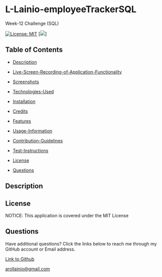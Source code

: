 # L-Lainio-employeeTrackerSQL
Week-12 Challenge (SQL)

[![License: MIT](https://img.shields.io/badge/License-MIT-yellow.svg)](https://opensource.org/licenses/MIT) [![](https://img.shields.io/badge/Lora-Lainio-4baaaa.svg)]

## Table of Contents

 * [Description](#description)

 * [Live-Screen-Recording-of-Application-Functionality](#live-screen-recording-of-application-functionality)

 * [Screenshots](#screenshots)

 * [Technologies-Used](#technologies-used)

 * [Installation](#installation)

 * [Credits](#credits)

 * [Features](#features)

 * [Usage-Information](#usage-information)

 * [Contribution-Guidelines](#contribution-guidelines)

 * [Test-Instructions](#test-instructions)

 * [License](#license)

 * [Questions](#questions)

## Description

## License

NOTICE: This application is covered under the MIT License

## Questions

Have additional questions? Click the links below to reach me through my GitHub account or Email address.

[Link to Github](https://github.com/L-Lainio)

<a href="mailto:arollainio@gmail.com">arollainio@gmail.com</a>
